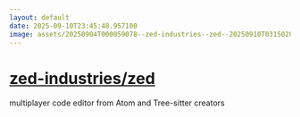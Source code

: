 ```yaml
---
layout: default
date: 2025-09-10T23:45:48.957100
image: assets/20250904T000059078--zed-industries--zed--20250910T031502894--cropped.png
---
```


# [zed-industries/zed](https://github.com/zed-industries/zed)

multiplayer code editor from Atom and Tree-sitter creators
